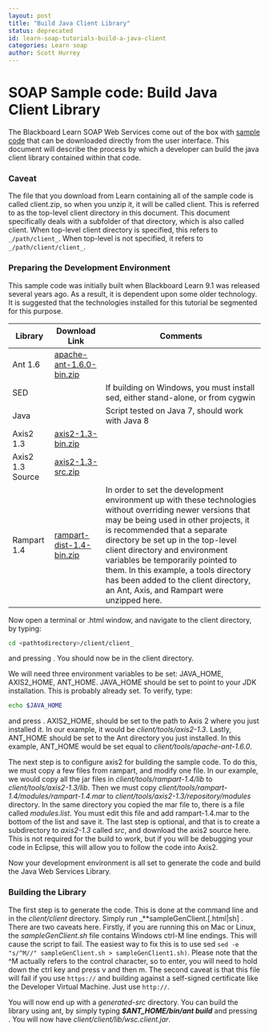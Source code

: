 ```yaml
---
layout: post
title: "Build Java Client Library"
status: deprecated
id: learn-soap-tutorials-build-a-java-client
categories: Learn soap
author: Scott Hurrey
---
```


# SOAP Sample code: Build Java Client Library

The Blackboard Learn SOAP Web Services come out of the box with [sample
code](about-web-services-sample-code) that can be downloaded
directly from the user interface. This document will describe the process by
which a developer can build the java client library contained within that
code.

### Caveat

The file that you download from Learn containing all of the sample code is
called client.zip, so when you unzip it, it will be called client. This is
referred to as the top-level client directory in this document. This document
specifically deals with a subfolder of that directory, which is also called
client. When top-level client directory is specified, this refers to
`_/path/client_`. When top-level is not specified, it refers to
`_/path/client/client_`.

### Preparing the Development Environment

This sample code was initially built when Blackboard Learn 9.1 was released
several years ago. As a result, it is dependent upon some older technology. It
is suggested that the technologies installed for this tutorial be segmented
for this purpose.

Library | Download Link | Comments  
---|---|---
Ant 1.6 | [apache-ant-1.6.0-bin.zip](https://archive.apache.org/dist/ant/binaries/apache-ant-1.6.0-bin.zip) |
SED |  | If building on Windows, you must install sed, either stand-alone, or from cygwin
Java |  | Script tested on Java 7, should work with Java 8
Axis2 1.3 | [axis2-1.3-bin.zip](https://archive.apache.org/dist/ws/axis2/1_3/axis2-1.3-bin.zip) |
Axis2 1.3 Source | [axis2-1.3-src.zip](https://archive.apache.org/dist/ws/axis2/1_3/axis2-1.3-src.zip) | 
Rampart 1.4 | [rampart-dist-1.4-bin.zip](https://archive.apache.org/dist/ws/rampart/1_4/rampart-dist-1.4-bin.zip) | In order to set the development environment up with these technologies without overriding newer versions that may be being used in other projects, it is recommended that a separate directory be set up in the top-level client directory and environment variables be temporarily pointed to them. In this example, a tools directory has been added to the client directory, an Ant, Axis, and Rampart were unzipped here.

Now open a terminal or .html window, and navigate to the client directory, by
typing: 

~~~ bash
cd <pathtodirectory>/client/client_ 
~~~

and pressing <ENTER>. You should now be in the client directory.

We will need three environment variables to be set: JAVA_HOME, AXIS2_HOME,
ANT_HOME. JAVA_HOME should be set to point to your JDK installation. This is
probably already set. To verify, type: 

~~~ bash
echo $JAVA_HOME
~~~

and press <ENTER>. AXIS2_HOME, should be set to the path to Axis 2 where you just
installed it. In our example, it would be _client/tools/axis2-1.3_. Lastly,
ANT_HOME should be set to the Ant directory you just installed. In this
example, ANT_HOME would be set equal to _client/tools/apache-ant-1.6.0_.

The next step is to configure axis2 for building the sample code. To do this,
we must copy a few files from rampart, and modify one file. In our example, we
would copy all the jar files in _client/tools/rampart-1.4/lib_ to
_client/tools/axis2-1.3/lib_. Then we must copy
_client/tools/rampart-1.4/modules/rampart-1.4.mar_ to
_client/tools/axis2-1.3/repository/modules_ directory. In the same directory
you copied the mar file to, there is a file called _modules.list_. You must
edit this file and add rampart-1.4.mar to the bottom of the list and save it.
The last step is optional, and that is to create a subdirectory to _axis2-1.3_
called _src_, and download the axis2 source here. This is not required for the
build to work, but if you will be debugging your code in Eclipse, this will
allow you to follow the code into Axis2.

Now your development environment is all set to generate the code and build the
Java Web Services Library.

### Building the Library

The first step is to generate the code. This is done at the command line and
in the _client/client_ directory. Simply run _**sampleGenClient.[.html|sh]
<your learn server>. There are two caveats
here. Firstly, if you are running this on Mac or Linux, the
_sampleGenClient.sh_ file contains Windows ctrl-M line endings. This will
cause the script to fail. The easiest way to fix this is to use sed `sed -e
"s/^M//" sampleGenClient.sh > sampleGenClient1.sh)`. Please note that the ^M
actually refers to the control character, so to enter, you will need to hold
down the ctrl key and press v and then m. The second caveat is that this file
will fail if you use `https://` and building against a self-signed certificate
like the Developer Virtual Machine. Just use
`http://`.

You will now end up with a _generated-src_ directory. You can build the
library using ant, by simply typing **_$ANT_HOME/bin/ant build_** and pressing
<ENTER>. You will now have _client/client/lib/wsc.client.jar_.

